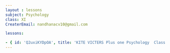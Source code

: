 ```yaml
--- 
layout : lessons 
subject: Psychology
class: XI
CreaterEmail: nandhanacv10@gmail.com

lessons: 

- { id: 'Q2uxiKYDpOA', title: 'KITE VICTERS Plus one Psychology  Class 01 (First Bell-ഫസ്റ്റ് ബെല്‍)' }
---
```

